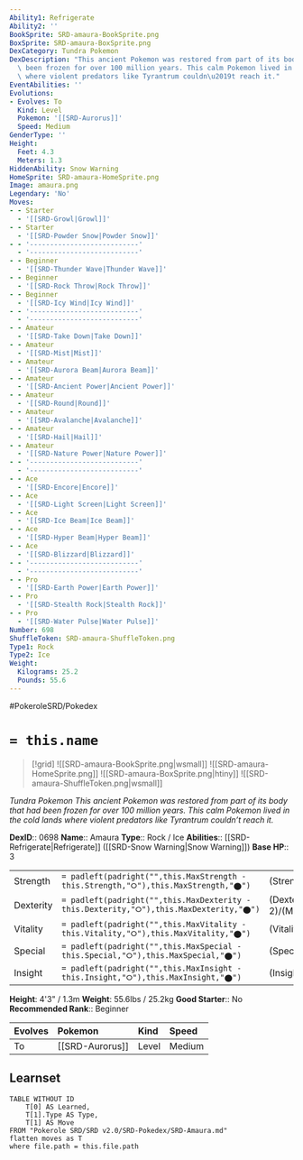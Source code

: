 ```yaml
---
Ability1: Refrigerate
Ability2: ''
BookSprite: SRD-amaura-BookSprite.png
BoxSprite: SRD-amaura-BoxSprite.png
DexCategory: Tundra Pokemon
DexDescription: "This ancient Pokemon was restored from part of its body that had\
  \ been frozen for over 100 million years. This calm Pokemon lived in the cold lands\
  \ where violent predators like Tyrantrum couldn\u2019t reach it."
EventAbilities: ''
Evolutions:
- Evolves: To
  Kind: Level
  Pokemon: '[[SRD-Aurorus]]'
  Speed: Medium
GenderType: ''
Height:
  Feet: 4.3
  Meters: 1.3
HiddenAbility: Snow Warning
HomeSprite: SRD-amaura-HomeSprite.png
Image: amaura.png
Legendary: 'No'
Moves:
- - Starter
  - '[[SRD-Growl|Growl]]'
- - Starter
  - '[[SRD-Powder Snow|Powder Snow]]'
- - '---------------------------'
  - '---------------------------'
- - Beginner
  - '[[SRD-Thunder Wave|Thunder Wave]]'
- - Beginner
  - '[[SRD-Rock Throw|Rock Throw]]'
- - Beginner
  - '[[SRD-Icy Wind|Icy Wind]]'
- - '---------------------------'
  - '---------------------------'
- - Amateur
  - '[[SRD-Take Down|Take Down]]'
- - Amateur
  - '[[SRD-Mist|Mist]]'
- - Amateur
  - '[[SRD-Aurora Beam|Aurora Beam]]'
- - Amateur
  - '[[SRD-Ancient Power|Ancient Power]]'
- - Amateur
  - '[[SRD-Round|Round]]'
- - Amateur
  - '[[SRD-Avalanche|Avalanche]]'
- - Amateur
  - '[[SRD-Hail|Hail]]'
- - Amateur
  - '[[SRD-Nature Power|Nature Power]]'
- - '---------------------------'
  - '---------------------------'
- - Ace
  - '[[SRD-Encore|Encore]]'
- - Ace
  - '[[SRD-Light Screen|Light Screen]]'
- - Ace
  - '[[SRD-Ice Beam|Ice Beam]]'
- - Ace
  - '[[SRD-Hyper Beam|Hyper Beam]]'
- - Ace
  - '[[SRD-Blizzard|Blizzard]]'
- - '---------------------------'
  - '---------------------------'
- - Pro
  - '[[SRD-Earth Power|Earth Power]]'
- - Pro
  - '[[SRD-Stealth Rock|Stealth Rock]]'
- - Pro
  - '[[SRD-Water Pulse|Water Pulse]]'
Number: 698
ShuffleToken: SRD-amaura-ShuffleToken.png
Type1: Rock
Type2: Ice
Weight:
  Kilograms: 25.2
  Pounds: 55.6
---
```


#PokeroleSRD/Pokedex

# `= this.name`

> [!grid]
> ![[SRD-amaura-BookSprite.png|wsmall]]
> ![[SRD-amaura-HomeSprite.png]]
> ![[SRD-amaura-BoxSprite.png|htiny]]
> ![[SRD-amaura-ShuffleToken.png|wsmall]]


*Tundra Pokemon*
*This ancient Pokemon was restored from part of its body that had been frozen for over 100 million years. This calm Pokemon lived in the cold lands where violent predators like Tyrantrum couldn’t reach it.*

**DexID**:: 0698
**Name**:: Amaura
**Type**:: Rock / Ice
**Abilities**:: [[SRD-Refrigerate|Refrigerate]] ([[SRD-Snow Warning|Snow Warning]])
**Base HP**:: 3

|           |                                                                                        |                                          |
| --------- | -------------------------------------------------------------------------------------- | ---------------------------------------- |
| Strength  | `= padleft(padright("",this.MaxStrength - this.Strength,"⭘"),this.MaxStrength,"⬤")`    | (Strength::2)/(MaxStrength::4)   |
| Dexterity | `= padleft(padright("",this.MaxDexterity - this.Dexterity,"⭘"),this.MaxDexterity,"⬤")` | (Dexterity:: 2)/(MaxDexterity::4) |
| Vitality  | `= padleft(padright("",this.MaxVitality - this.Vitality,"⭘"),this.MaxVitality,"⬤")`    | (Vitality::2)/(MaxVitality::4)   |
| Special   | `= padleft(padright("",this.MaxSpecial - this.Special,"⭘"),this.MaxSpecial,"⬤")`       | (Special::2)/(MaxSpecial::4)     |
| Insight   | `= padleft(padright("",this.MaxInsight - this.Insight,"⭘"),this.MaxInsight,"⬤")`       | (Insight::2)/(MaxInsight::4)     |

**Height**: 4'3" / 1.3m
**Weight**: 55.6lbs / 25.2kg
**Good Starter**:: No
**Recommended Rank**:: Beginner

| Evolves   | Pokemon         | Kind   | Speed   |
|:----------|:----------------|:-------|:--------|
| To        | [[SRD-Aurorus]] | Level  | Medium  |

## Learnset

```dataview
TABLE WITHOUT ID
    T[0] AS Learned,
    T[1].Type AS Type,
    T[1] AS Move
FROM "Pokerole SRD/SRD v2.0/SRD-Pokedex/SRD-Amaura.md"
flatten moves as T
where file.path = this.file.path
```
